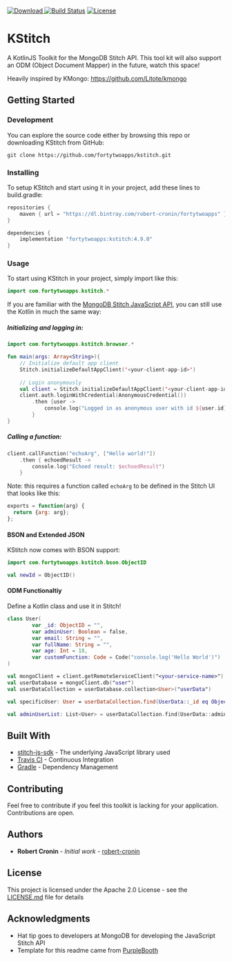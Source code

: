 [![Download](https://api.bintray.com/packages/robert-cronin/fortytwoapps/kstitch/images/download.svg) ](https://bintray.com/robert-cronin/fortytwoapps/kstitch/_latestVersion)
[![Build Status](https://travis-ci.org/fortytwoapps/kstitch.svg?branch=master)](https://travis-ci.org/fortytwoapps/kstitch)
[![License](https://img.shields.io/badge/License-Apache%202.0-blue.svg)](https://opensource.org/licenses/Apache-2.0)
# KStitch
A KotlinJS Toolkit for the MongoDB Stitch API. This tool kit will also support an ODM (Object Document Mapper) in the future, watch this space!

Heavily inspired by KMongo: https://github.com/Litote/kmongo

## Getting Started

### Development
You can explore the source code either by browsing this repo or downloading KStitch from GitHub:
```
git clone https://github.com/fortytwoapps/kstitch.git
```

### Installing

To setup KStitch and start using it in your project, add these lines to build.gradle:

```gradle
repositories {
    maven { url = "https://dl.bintray.com/robert-cronin/fortytwoapps" }
}

dependencies {
    implementation "fortytwoapps:kstitch:4.9.0"
}
```

### Usage

To start using KStitch in your project, simply import like this:

```kotlin
import com.fortytwoapps.kstitch.*
```

If you are familiar with the [MongoDB Stitch JavaScript API](https://docs.mongodb.com/stitch-sdks/js/4/index.html), you can still use the Kotlin in much the same way:

##### Initializing and logging in:

```kotlin
import com.fortytwoapps.kstitch.browser.*

fun main(args: Array<String>){
    // Initialize default app client
    Stitch.initializeDefaultAppClient('<your-client-app-id>')
    
    // Login anonymously
    val client = Stitch.initializeDefaultAppClient('<your-client-app-id>')
    client.auth.loginWithCredential(AnonymousCredential())
        .then {user -> 
            console.log("Logged in as anonymous user with id ${user.id}")
        }
}
```

##### Calling a function:

```kotlin
client.callFunction("echoArg", ["Hello world!"])
    .then { echoedResult ->
        console.log("Echoed result: $echoedResult")
    }
```

Note: this requires a function called `echoArg` to be defined in the Stitch UI that looks like this:

```javascript
exports = function(arg) {
  return {arg: arg};
};
```

#### BSON and Extended JSON

KStitch now comes with BSON support:

```kotlin
import com.fortytwoapps.kstitch.bson.ObjectID

val newId = ObjectID()
```

#### ODM Functionaltiy

Define a Kotlin class and use it in Stitch!

```kotlin
class User(
        var _id: ObjectID = "",
        var adminUser: Boolean = false,
        var email: String = "",
        var fullName: String = "",
        var age: Int = 18,
        var customFunction: Code = Code("console.log('Hello World')")
)

val mongoClient = client.getRemoteServiceClient("<your-service-name>")
val userDatabase = mongoClient.db("user")
val userDataCollection = userDatabase.collection<User>("userData")

val specificUser: User = userDataCollection.find(UserData::_id eq ObjectID("5e13f16fb3de4f44ccb386e8")).await().firstOrNull()

val adminUserList: List<User> = userDataCollection.find(UserData::adminUser eq true).await()
```

## Built With

* [stitch-js-sdk](https://github.com/mongodb/stitch-js-sdk) - The underlying JavaScript library used
* [Travis CI](https://travis-ci.org/) - Continuous Integration
* [Gradle](https://gradle.org/) - Dependency Management

## Contributing

Feel free to contribute if you feel this toolkit is lacking for your application. Contributions are open.

## Authors

* **Robert Cronin** - *Initial work* - [robert-cronin](https://github.com/robert-cronin)

## License

This project is licensed under the Apache 2.0 License - see the [LICENSE.md](LICENSE.md) file for details

## Acknowledgments

* Hat tip goes to developers at MongoDB for developing the JavaScript Stitch API
* Template for this readme came from [PurpleBooth](https://github.com/PurpleBooth)
